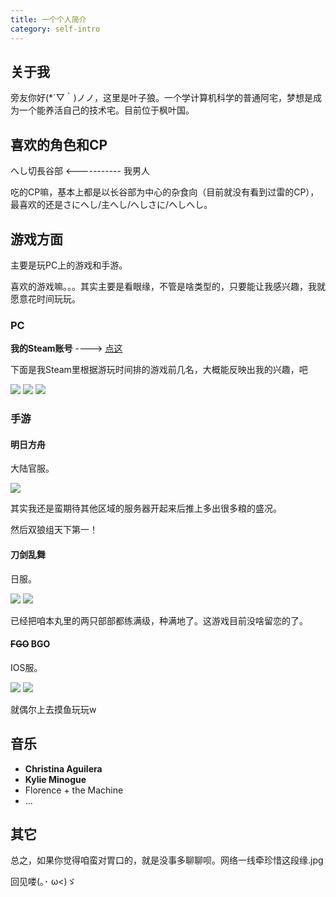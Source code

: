 ```yaml
---
title: 一个个人简介
category: self-intro
---
```

## 关于我

旁友你好(*´▽｀)ノノ，这里是叶子狼。一个学计算机科学的普通阿宅，梦想是成为一个能养活自己的技术宅。目前位于枫叶国。

## 喜欢的角色和CP

へし切長谷部 <----------- 我男人

吃的CP嘛，基本上都是以长谷部为中心的杂食向（目前就没有看到过雷的CP），最喜欢的还是さにへし/主へし/へしさに/へしへし。

## 游戏方面

主要是玩PC上的游戏和手游。

喜欢的游戏嘛。。。其实主要是看眼缘，不管是啥类型的，只要能让我感兴趣，我就愿意花时间玩玩。

### PC

**我的Steam账号** ----> <a href="https://steamcommunity.com/id/thesoulwolf/" target="_blank">点这</a>

下面是我Steam里根据游玩时间排的游戏前几名，大概能反映出我的兴趣，吧

<img src="/assets/images/post_images/steam-game-list1.png">

<img src="/assets/images/post_images/steam-game-list2.png "> 

<img src="/assets/images/post_images/steam-game-list3.png">


### 手游

#### 明日方舟

大陆官服。

<img src="/assets/images/post_images/arknights.png">

其实我还是蛮期待其他区域的服务器开起来后推上多出很多粮的盛况。

然后双狼组天下第一！

#### 刀剑乱舞

日服。

<img src="/assets/images/post_images/tkrb.png">

<img src="/assets/images/post_images/tkrb-hsb.png">

已经把咱本丸里的两只部部都练满级，种满地了。这游戏目前没啥留恋的了。

#### ~~FGO~~ BGO

IOS服。

<img src="/assets/images/post_images/fgo1.png">

<img src="/assets/images/post_images/fgo2.png">

就偶尔上去摸鱼玩玩w

## 音乐

* **Christina Aguilera**
* **Kylie Minogue**
* Florence + the Machine
* ...

## 其它

总之，如果你觉得咱蛮对胃口的，就是没事多聊聊呗。网络一线牵珍惜这段缘.jpg

回见喽(｡･ ω<)ゞ